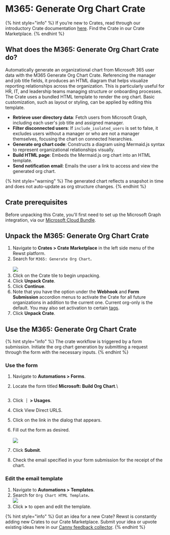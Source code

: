 # M365: Generate Org Chart Crate

{% hint style="info" %}
If you’re new to Crates, read through our introductory Crate documentation [here](https://docs.rewst.help/prebuilt-automations/crates). Find the Crate in our Crate Marketplace.
{% endhint %}

## What does the **M365: Generate Org Chart** Crate do?

Automatically generate an organizational chart from Microsoft 365 user data with the M365 Generate Org Chart Crate. Referencing the manager and job title fields, it produces an HTML diagram that helps visualize reporting relationships across the organization. This is particularly useful for HR, IT, and leadership teams managing structure or onboarding processes. The Crate uses a bundled HTML template to render the org chart. Basic customization, such as layout or styling, can be applied by editing this template.

* **Retrieve user directory data**: Fetch users from Microsoft Graph, including each user's job title and assigned manager.
* **Filter disconnected users**: If `include_isolated_users` is set to false, it excludes users without a manager or who are not a manager themselves, focusing the chart on connected hierarchies.
* **Generate org chart code**: Constructs a diagram using Mermaid.js syntax to represent organizational relationships visually.
* **Build HTML page**: Embeds the Mermaid.js org chart into an HTML template.
* **Send notification email**: Emails the user a link to access and view the generated org chart.

{% hint style="warning" %}
The generated chart reflects a snapshot in time and does not auto-update as org structure changes.
{% endhint %}

## Crate prerequisites

Before unpacking this Crate, you'll first need to set up the Microsoft Graph integration, via our [Microsoft Cloud Bundle](../../configuration/integrations/integration-guides/cloud/microsoft-cloud-integration-bundle/).

## Unpack the M365: Generate Org Chart Crate

1. Navigate to **Crates > Crate Marketplace** in the left side menu of the Rewst platform.
2. Search for `M365: Generate Org Chart`**.**\
   \
   ![](<../../../.gitbook/assets/Screenshot 2025-05-08 at 5.45.18 PM.png>)
3. Click on the Crate tile to begin unpacking.
4. Click **Unpack Crate**.
5. Click **Continue**.
6. Note that you have the option under the **Webhook** and **Form Submission** accordion menus to activate the Crate for all future organizations in addition to the current one. Current org-only is the default. You may also set activation to certain [tags](../../settings/tags-in-rewst.md).&#x20;
7. Click **Unpack Crate**.

## Use the M365: Generate Org Chart Crate

{% hint style="info" %}
The crate workflow is triggered by a form submission. Initiate the org chart generation by submitting a request through the form with the necessary inputs.
{% endhint %}

### Use the form

1. Navigate to **Automations > Forms**.
2.  Locate the form titled **Microsoft: Build Org Chart**.\


    <figure><img src="../../../.gitbook/assets/Screenshot 2025-05-08 at 5.51.59 PM.png" alt=""><figcaption></figcaption></figure>
3. Click **⋮ > Usages**.
4. Click View Direct URLS.
5. Click on the link in the dialog that appears.
6. Fill out the form as desired.\
   \
   ![](<../../../.gitbook/assets/Screenshot 2025-05-08 at 5.55.06 PM.png>)
7. Click **Submit**.
8. Check the email specified in your form submission for the receipt of the chart.

### Edit the email template

1. Navigate to **Automations > Templates**.
2. Search for `Org Chart HTML Template`**.**\
   ![](<../../../.gitbook/assets/Screenshot 2025-05-08 at 5.57.56 PM.png>)
3. Click **>** to open and edit the template.&#x20;

{% hint style="info" %}
Got an idea for a new Crate? Rewst is constantly adding new Crates to our Crate Marketplace. Submit your idea or upvote existing ideas here in our [Canny feedback collector](https://rewst.canny.io/crates).
{% endhint %}
